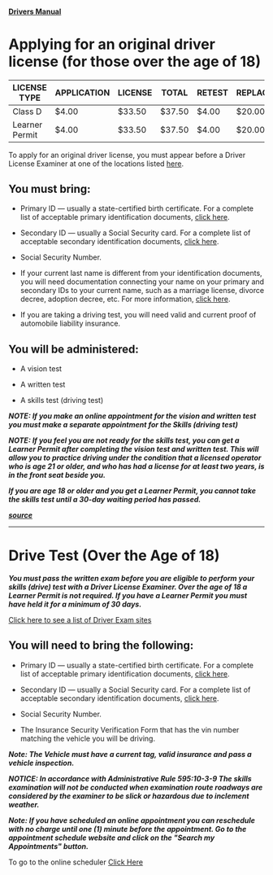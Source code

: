 #### [Drivers Manual](https://www.ok.gov/dps/documents/2017%20Oklahoma%20Drivers%20Manual%20web.pdf)
# Applying for an original driver license (for those over the age of 18)

| LICENSE TYPE   | APPLICATION | LICENSE | TOTAL  | RETEST | REPLACEMENT |
|----------------|-------------|---------|--------|--------|-------------|
| Class D        | $4.00       | $33.50  | $37.50 | $4.00  | $20.00      |
| Learner Permit | $4.00       | $33.50  | $37.50 | $4.00  | $20.00      |

To apply for an original driver license, you must appear before a Driver License Examiner at one of the locations listed [here](https://wa1.dps.state.ok.us/dls/exam_sites.php). 

## You must bring:

- Primary ID — usually a state-certified birth certificate. For a complete list of acceptable primary identification documents, [click here](https://www.ok.gov/dps/documents/US%20Citizen%20Primary%20Proof%20of%20Identification.pdf).

- Secondary ID — usually a Social Security card. For a complete list of acceptable secondary identification documents, [click here](https://www.ok.gov/dps/documents/Second%20Proof%20of%20Identity%20for%20any%20Person.pdf). 

- Social Security Number.

- If your current last name is different from your identification documents, you will need documentation connecting your name on your primary and secondary IDs to your current name, such as a marriage license, divorce decree, adoption decree, etc. For more information, [click here](https://www.ok.gov/dps/documents/Name%20Change.pdf).  

- If you are taking a driving test, you will need valid and current proof of automobile liability insurance.

## You will be administered: 

- A vision test 

- A written test 

- A skills test (driving test)
  

***NOTE: If you make an online appointment for the vision and written test you must make a separate appointment for the Skills (driving test)*** 

***NOTE: If you feel you are not ready for the skills test, you can get a Learner Permit after completing the vision test and written test. This will allow you to practice driving under the condition that a licensed operator who is age 21 or older, and who has had a license for at least two years, is in the front seat beside you.***

***If you are age 18 or older and you get a Learner Permit, you cannot take the skills test until a 30-day waiting period has passed.***

***[source](https://www.ok.gov/dps/Obtain_an_Oklahoma_Driver_License_ID_Card/Applying_for_an_Original_Driver_License_(Over_the_Age_of_18).html)***

--- 

# Drive Test (Over the Age of 18)


***You must pass the written exam before you are eligible to perform your skills (drive) test with a Driver License Examiner. Over the age of 18 a Learner Permit is not required. If you have a Learner Permit you must have held it for a minimum of 30 days.***

[Click here to see a list of Driver Exam sites](https://wa1.dps.state.ok.us/dls/exam_sites.php)

## You will need to bring the following:

- Primary ID — usually a state-certified birth certificate. For a complete list of acceptable primary identification documents, [click here](https://www.ok.gov/dps/documents/US%20Citizen%20Primary%20Proof%20of%20Identification.pdf).

- Secondary ID — usually a Social Security card. For a complete list of acceptable secondary identification documents, [click here](https://www.ok.gov/dps/documents/Second%20Proof%20of%20Identity%20for%20any%20Person.pdf). 

- Social Security Number.

- The Insurance Security Verification Form that has the vin number matching the vehicle you will be driving.


***Note: The Vehicle must have a current tag, valid insurance and pass a vehicle inspection.***

***NOTICE: In accordance with Administrative Rule 595:10-3-9
The skills examination will not be conducted when examination route roadways are considered by the examiner to be slick or hazardous due to inclement weather.***
 

***Note: If you have scheduled an online appointment you can reschedule with no charge until one (1) minute before the appointment. Go to the appointment schedule website and click on the "Search my Appointments" button.***

To go to the online scheduler [Click Here](https://okdpsweb2.cxmflow.com/WebAppt/Wizard/Services)
